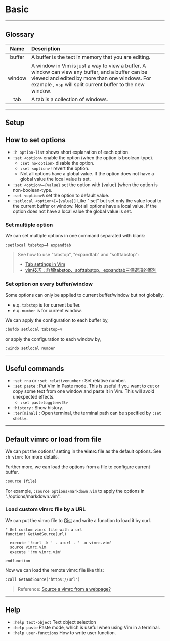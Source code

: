 # Basic

***
## Glossary

| Name | Description |
|:------:|:------------|
| buffer | A buffer is the text in memory that you are editing. |
| window | A window in Vim is just a way to view a buffer. A window can view any buffer, and a buffer can be viewed and edited by more than one windows. For example , `vsp` will split current buffer to the new window. |
| tab | A tab is a collection of windows. |



***
## Setup

## How to set options

- `:h option-list` shows short explanation of each option.
- `:set <option>` enable the option (when the option is boolean-type).
  - `:set no<option>` disable the option.
  - `:set <option>!` revert the option.
  - Not all options have a global value. If the option does not have a global value the local value is set.
- `:set <option>={value}` set the option with {value} (when the option is non-boolean-type.
- `:set <option>&` set the option to default value.
- `:setlocal <option>[={value}]` Like ":set" but set only the value local to the current buffer or window.  Not all options have a local value.  If the option does not have a local value the global value is set.


### Set multiple option

We can set multiple options in one command separated with blank:

```
:setlocal tabstop=4 expandtab
```

> See how to use "tabstop", "expandtab" and "softtabstop":<br />
> - [Tab settings in Vim](https://arisweedler.medium.com/tab-settings-in-vim-1ea0863c5990)
> - [vim技巧：詳解tabstop、softtabstop、expandtab三個選項的區別](https://kknews.cc/code/gp46ae8.html)


### Set option on every buffer/window

Some options can only be applied to current buffer/window but not globally.
* e.q. `tabstop` is for current buffer.
* e.q. `number` is for current window.


We can apply the configuration to each buffer by,

```
:bufdo setlocal tabstop=4
```

or apply the configuration to each window by,

```
:windo setlocal number
```


***
## Useful commands

- `:set rnu` or `:set relativenumber` : Set relative number.
- `:set paste` : Put Vim in Paste mode.  This is useful if you want to cut or copy some text from one window and paste it in Vim.  This will avoid unexpected effects.
  - `:set pastetoggle=<f5>`
- `:history` : Show history.
- `:ter[minal]` : Open terminal, the terminal path can be specified by `:set shell=`.  


***
## Default vimrc or load from file

We can put the options' setting in the **vimrc** file as the default options.
See `:h vimrc` for more details.

Further more, we can load the options from a file to configure current buffer.

```
:source {file}
```

For example, `:source options/markdown.vim` to apply the options in "./options/markdown.vim".
  


### Load custom vimrc file by a URL

We can put the vimrc file to [Gist](gist.github.com) and write a function to load it by curl.

```
" Get custom vimrc file with a url
function! GetAndSource(url)

  execute '!curl -k ' . a:url . ' -o vimrc.vim'
  source vimrc.vim
  execute '!rm vimrc.vim'

endfunction
```

Now we can load the remote vimrc file like this:

```
:call GetAndSource("https://url")
```

> Reference: [Source a vimrc from a webpage?](https://vi.stackexchange.com/a/10073/34886)

***
## Help

- `:help text-object` Text object selection
- `:help paste` Paste mode, which is useful when using Vim in a terminal.
- `:help user-functions` How to write user function.




